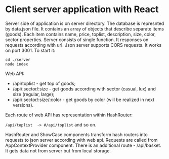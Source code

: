 # Client server application with React 

Server side of application is on server directory. The database is represnted by
 data.json file. It contains an array of objects that describe separate items (goods).
 Each item contains name, price, toplist, description, size, color, sector properties.
 Server consists of single function. It responses on requests according with url. Json server supports CORS requests. It works on port 3001. To start it: 
 ```
 cd ./server
 node index
 ```

 Web API: 

* /api/toplist - get top of goods;
* /api/:sector/:size - get goods according with sector (casual, lux) and size (regular, large); 
* /api/:sector/:size/:color - get goods by color (will be realized in next versions).

Each route of web API has representation within HashRouter: 

`/api/toplist  -> #/api/toplist` and so on.

HashRouter and ShowCase components transform hash routers into requests to json server
according with web api. Requests are  called from AppContextProvider component. There is an  additional route - /api/basket. It gets data not from server but from local storage.  

